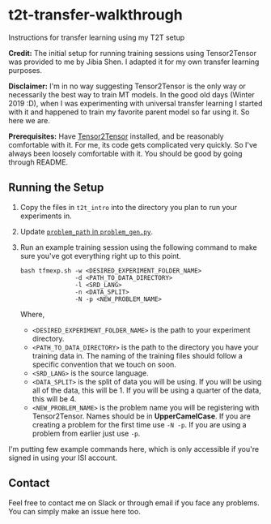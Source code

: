 # t2t-transfer-walkthrough
Instructions for transfer learning using my T2T setup

**Credit:** The initial setup for running training sessions using Tensor2Tensor was provided to me by Jibia Shen. I adapted it for my own transfer learning purposes.

**Disclaimer:** I'm in no way suggesting Tensor2Tensor is the only way or necessarily the best way to train MT models. In the good old days (Winter 2019 :D), when I was experimenting with universal transfer learning I started with it and happened to train my favorite parent model so far using it. So here we are. 

**Prerequisites:** Have [Tensor2Tensor](https://github.com/tensorflow/tensor2tensor) installed, and be reasonably comfortable with it. For me, its code gets complicated very quickly. So I've always been loosely comfortable with it. You should be good by going through README.

## Running the Setup
1. Copy the files in `t2t_intro` into the directory you plan to run your experiments in.

2. Update [`problem_path` in `problem_gen.py`](https://github.com/MGheini/t2t-transfer-walkthrough/blob/master/t2t_intro/problem_gen.py#L10,L12).

3. Run an example training session using the following command to make sure you've got everything right up to this point.

    ```
    bash tfmexp.sh -w <DESIRED_EXPERIMENT_FOLDER_NAME>
                   -d <PATH_TO_DATA_DIRECTORY>
                   -l <SRD_LANG>
                   -n <DATA_SPLIT>
                   -N -p <NEW_PROBLEM_NAME>
    ```
  
    Where,

     - `<DESIRED_EXPERIMENT_FOLDER_NAME>` is the path to your experiment directory.
     - `<PATH_TO_DATA_DIRECTORY>` is the path to the directory you have your training data in. The naming of the training files should follow a specific convention that we touch on soon.
     - `<SRD_LANG>` is the source language.
     - `<DATA_SPLIT>` is the split of data you will be using. If you will be using all of the data, this will be 1. If you will be using a quarter of the data, this will be 4.
     - `<NEW_PROBLEM_NAME>` is the problem name you will be registering with Tensor2Tensor. Names should be in **UpperCamelCase**. If you are creating a problem for the first time use `-N -p`. If you are using a problem from earlier just use  `-p`.
     
I'm putting few example commands here, which is only accessible if you're signed in using your ISI account.

## Contact
Feel free to contact me on Slack or through email if you face any problems. You can simply make an issue here too.
